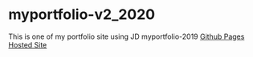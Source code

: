 # myportfolio-v2_2020
This is one of my portfolio site using JD myportfolio-2019
[Github Pages Hosted Site](https://miyukings.github.io/myportfolio-v2_2020)
